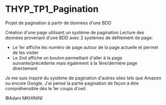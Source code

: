 # THYP_TP1_Pagination
Projet de pagination à partir de données d'une BDD

Création d'une page utilisant un système de pagination
Lecture des données provenant d'une BDD avec 2 systèmes de défilement de page:
  - Le 1er affiche les numéro de page autour de la page actuelle et permet de les visiter
  - Le 2nd affiche un bouton permettant d'aller à la page suivante/précédente mais également à la 1ère/dernière page directement


Je me suis inspiré du système de pagination d'autres sites tels que Amazon ou encore Google. J'ai pensé la partie pagination de façon à être compréhensible dès le 1er coups d'oeil.

©Adam MKHININI
